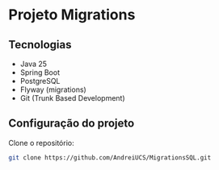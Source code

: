 # Projeto Migrations

## Tecnologias
- Java 25
- Spring Boot
- PostgreSQL
- Flyway (migrations)
- Git (Trunk Based Development)

## Configuração do projeto
Clone o repositório:
```bash
git clone https://github.com/AndreiUCS/MigrationsSQL.git
